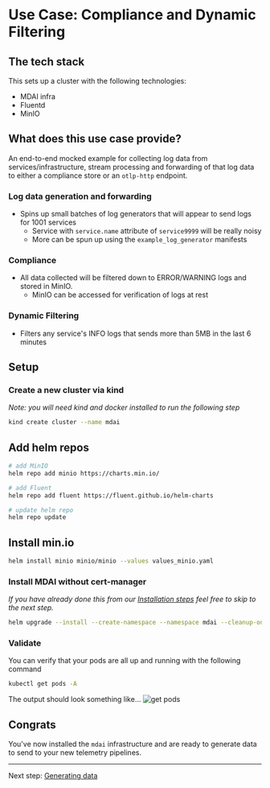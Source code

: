 # Use Case: Compliance and Dynamic Filtering

## The tech stack
This sets up a cluster with the following technologies: 
- MDAI infra
- Fluentd
- MinIO


## What does this use case provide?

An end-to-end mocked example for collecting log data from services/infrastructure, stream processing and forwarding of that log data to either a compliance store or an `otlp-http` endpoint.

### Log data generation and forwarding

- Spins up small batches of log generators that will appear to send logs for 1001 services
  - Service with `service.name` attribute of `service9999` will be really noisy
  - More can be spun up using the `example_log_generator` manifests

### Compliance
- All data collected will be filtered down to ERROR/WARNING logs and stored in MinIO.
  - MinIO can be accessed for verification of logs at rest

### Dynamic Filtering
- Filters any service's INFO logs that sends more than 5MB in the last 6 minutes


## Setup

### Create a new cluster via kind

*Note: you will need kind and docker installed to run the following step*

```sh
kind create cluster --name mdai
```
## Add helm repos

```sh
# add MinIO
helm repo add minio https://charts.min.io/

# add Fluent
helm repo add fluent https://fluent.github.io/helm-charts

# update helm repo
helm repo update
```

## Install min.io

```sh
helm install minio minio/minio --values values_minio.yaml
```

### Install MDAI without cert-manager 

*If you have already done this from our [Installation steps](../README.md#without-cert-manager) feel free to skip to the next step.*

```sh
helm upgrade --install --create-namespace --namespace mdai --cleanup-on-fail --dependency-update --wait-for-jobs -f values.yaml -f values_prometheus.yaml mdai .
```

### Validate 

You can verify that your pods are all up and running with the following command

```sh
kubectl get pods -A
```

The output should look something like...
![get pods](../media/get_pods.png)


## Congrats

You've now installed the `mdai` infrastructure and are ready to generate data to send to your new telemetry pipelines.


----


Next step: [Generating data](generate_data.md)